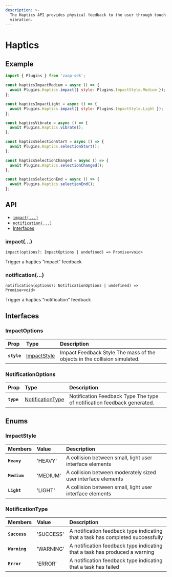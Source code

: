```yaml
---
description: >-
  The Haptics API provides physical feedback to the user through touch or
  vibration.
---
```


# Haptics

## Example

```javascript
import { Plugins } from 'zaap-sdk';

const hapticsImpactMedium = async () => {
  await Plugins.Haptics.impact({ style: Plugins.ImpactStyle.Medium });
};

const hapticsImpactLight = async () => {
  await Plugins.Haptics.impact({ style: Plugins.ImpactStyle.Light });
};

const hapticsVibrate = async () => {
  await Plugins.Haptics.vibrate();
};

const hapticsSelectionStart = async () => {
  await Plugins.Haptics.selectionStart();
};

const hapticsSelectionChanged = async () => {
  await Plugins.Haptics.selectionChanged();
};

const hapticsSelectionEnd = async () => {
  await Plugins.Haptics.selectionEnd();
};
```

## API

* [`impact(...)`](haptics.md#impact)
* [`notification(...)`](haptics.md#notification)
* [Interfaces](haptics.md#interfaces)

### impact\(...\)

```text
impact(options?: ImpactOptions | undefined) => Promise<void>
```

Trigger a haptics “impact” feedback

### notification\(…\)

```text
notification(options?: NotificationOptions | undefined) => Promise<void>
```

Trigger a haptics “notification” feedback

## Interfaces

### **ImpactOptions**

| **Prop** | Type | Description |
| :--- | :--- | :--- |
| **`style`** | [ImpactStyle](haptics.md#impactstyle) | Impact Feedback Style The mass of the objects in the collision simulated. |

### **NotificationOptions**

| **Prop** | Type | Description |
| :--- | :--- | :--- |
| **`type`** | [NotificationType](haptics.md#notificationtype) | Notification Feedback Type The type of notification feedback generated. |

## Enums

### ImpactStyle

| Members | Value | Description |
| :--- | :--- | :--- |
| **`Heavy`** | 'HEAVY' | A collision between small, light user interface elements |
| **`Medium`** | 'MEDIUM' | A collision between moderately sized user interface elements |
| **`Light`** | 'LIGHT' | A collision between small, light user interface elements |

### NotificationType

| Members | Value | Description |
| :--- | :--- | :--- |
| **`Success`** | 'SUCCESS' | A notification feedback type indicating that a task has completed successfully |
| **`Warning`** | 'WARNING' | A notification feedback type indicating that a task has produced a warning |
| **`Error`** | 'ERROR' | A notification feedback type indicating that a task has failed |

